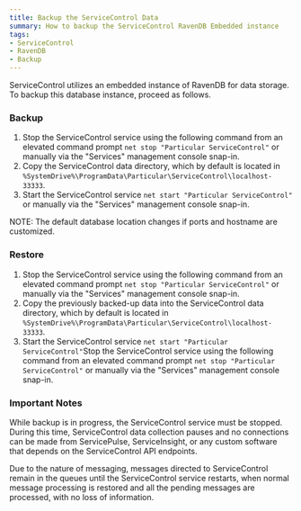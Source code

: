 ```yaml
---
title: Backup the ServiceControl Data
summary: How to backup the ServiceControl RavenDB Embedded instance
tags:
- ServiceControl
- RavenDB
- Backup
---
```

ServiceControl utilizes an embedded instance of RavenDB for data storage. To backup this database instance, proceed as follows.

### Backup

1. Stop the ServiceControl service using the following command from an elevated command prompt `net stop "Particular ServiceControl"` or manually via the "Services" management console snap-in.
1. Copy the ServiceControl data directory, which by default is located in `%SystemDrive%\ProgramData\Particular\ServiceControl\localhost-33333`.
1. Start the ServiceControl service `net start "Particular ServiceControl"` or manually via the "Services" management console snap-in.

NOTE: The default database location changes if ports and hostname are customized.

### Restore

1. Stop the ServiceControl service using the following command from an elevated command prompt `net stop "Particular ServiceControl"` or manually via the "Services" management console snap-in.
1. Copy the previously backed-up data into the ServiceControl data directory, which by default is located in `%SystemDrive%\ProgramData\Particular\ServiceControl\localhost-33333`.
1. Start the ServiceControl service `net start "Particular ServiceControl"`Stop the ServiceControl service using the following command from an elevated command prompt `net stop "Particular ServiceControl"` or manually via the "Services" management console snap-in.

### Important Notes

While backup is in progress, the ServiceControl service must be stopped. During this time, ServiceControl data collection pauses and no connections can be made from ServicePulse, ServiceInsight, or any custom software that depends on the ServiceControl API endpoints.

Due to the nature of messaging, messages directed to ServiceControl remain in the queues until the ServiceControl service restarts, when normal message processing is restored and all the pending messages are processed, with no loss of information.

